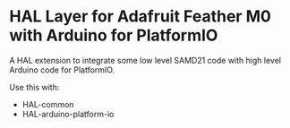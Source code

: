 HAL Layer for Adafruit Feather M0 with Arduino for PlatformIO
=============================================================

A HAL extension to integrate some low level SAMD21 code with high level Arduino code for PlatformIO.

Use this with:
- HAL-common
- HAL-arduino-platform-io

